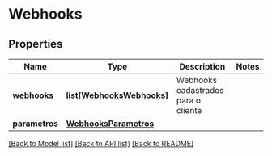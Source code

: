 # Webhooks

## Properties

Name | Type | Description | Notes
------------ | ------------- | ------------- | -------------
**webhooks** | [**list[WebhooksWebhooks]**](WebhooksWebhooks.md) | Webhooks cadastrados para o cliente |
**parametros** | [**WebhooksParametros**](WebhooksParametros.md) |  |

[[Back to Model list]](../README.md#documentation-for-models) [[Back to API list]](../README.md#documentation-for-api-endpoints) [[Back to README]](../README.md)
